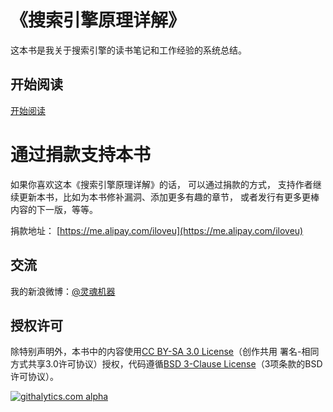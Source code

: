 # 《搜索引擎原理详解》
这本书是我关于搜索引擎的读书笔记和工作经验的系统总结。



## 开始阅读
[开始阅读](table-of-contents.md)


# 通过捐款支持本书
如果你喜欢这本《搜索引擎原理详解》的话， 可以通过捐款的方式， 支持作者继续更新本书，比如为本书修补漏洞、添加更多有趣的章节， 或者发行有更多更棒内容的下一版，等等。

捐款地址： [https://me.alipay.com/iloveu](https://me.alipay.com/iloveu)


## 交流
我的新浪微博：[@灵魂机器](http://weibo.com/soulmachine)


## 授权许可
除特别声明外，本书中的内容使用[CC BY-SA 3.0 License](http://creativecommons.org/licenses/by-sa/3.0/)（创作共用 署名-相同方式共享3.0许可协议）授权，代码遵循[BSD 3-Clause License](<https://github.com/astaxie/build-web-application-with-golang/blob/master/LICENSE.md>)（3项条款的BSD许可协议）。


[![githalytics.com alpha](https://cruel-carlota.pagodabox.com/686e7d06998fac2c886a30fd40893ae1 "githalytics.com")](http://githalytics.com/soulmachine/search-engine-principle)

